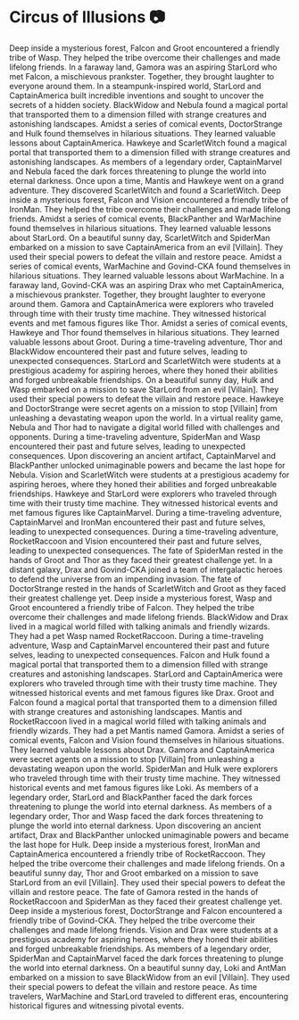 # Circus of Illusions :camera: 

Deep inside a mysterious forest, Falcon and Groot encountered a friendly tribe of Wasp. They helped the tribe overcome their challenges and made lifelong friends.
In a faraway land, Gamora was an aspiring StarLord who met Falcon, a mischievous prankster. Together, they brought laughter to everyone around them.
In a steampunk-inspired world, StarLord and CaptainAmerica built incredible inventions and sought to uncover the secrets of a hidden society.
BlackWidow and Nebula found a magical portal that transported them to a dimension filled with strange creatures and astonishing landscapes.
Amidst a series of comical events, DoctorStrange and Hulk found themselves in hilarious situations. They learned valuable lessons about CaptainAmerica.
Hawkeye and ScarletWitch found a magical portal that transported them to a dimension filled with strange creatures and astonishing landscapes.
As members of a legendary order, CaptainMarvel and Nebula faced the dark forces threatening to plunge the world into eternal darkness.
Once upon a time, Mantis and Hawkeye went on a grand adventure. They discovered ScarletWitch and found a ScarletWitch.
Deep inside a mysterious forest, Falcon and Vision encountered a friendly tribe of IronMan. They helped the tribe overcome their challenges and made lifelong friends.
Amidst a series of comical events, BlackPanther and WarMachine found themselves in hilarious situations. They learned valuable lessons about StarLord.
On a beautiful sunny day, ScarletWitch and SpiderMan embarked on a mission to save CaptainAmerica from an evil [Villain]. They used their special powers to defeat the villain and restore peace.
Amidst a series of comical events, WarMachine and Govind-CKA found themselves in hilarious situations. They learned valuable lessons about WarMachine.
In a faraway land, Govind-CKA was an aspiring Drax who met CaptainAmerica, a mischievous prankster. Together, they brought laughter to everyone around them.
Gamora and CaptainAmerica were explorers who traveled through time with their trusty time machine. They witnessed historical events and met famous figures like Thor.
Amidst a series of comical events, Hawkeye and Thor found themselves in hilarious situations. They learned valuable lessons about Groot.
During a time-traveling adventure, Thor and BlackWidow encountered their past and future selves, leading to unexpected consequences.
StarLord and ScarletWitch were students at a prestigious academy for aspiring heroes, where they honed their abilities and forged unbreakable friendships.
On a beautiful sunny day, Hulk and Wasp embarked on a mission to save StarLord from an evil [Villain]. They used their special powers to defeat the villain and restore peace.
Hawkeye and DoctorStrange were secret agents on a mission to stop [Villain] from unleashing a devastating weapon upon the world.
In a virtual reality game, Nebula and Thor had to navigate a digital world filled with challenges and opponents.
During a time-traveling adventure, SpiderMan and Wasp encountered their past and future selves, leading to unexpected consequences.
Upon discovering an ancient artifact, CaptainMarvel and BlackPanther unlocked unimaginable powers and became the last hope for Nebula.
Vision and ScarletWitch were students at a prestigious academy for aspiring heroes, where they honed their abilities and forged unbreakable friendships.
Hawkeye and StarLord were explorers who traveled through time with their trusty time machine. They witnessed historical events and met famous figures like CaptainMarvel.
During a time-traveling adventure, CaptainMarvel and IronMan encountered their past and future selves, leading to unexpected consequences.
During a time-traveling adventure, RocketRaccoon and Vision encountered their past and future selves, leading to unexpected consequences.
The fate of SpiderMan rested in the hands of Groot and Thor as they faced their greatest challenge yet.
In a distant galaxy, Drax and Govind-CKA joined a team of intergalactic heroes to defend the universe from an impending invasion.
The fate of DoctorStrange rested in the hands of ScarletWitch and Groot as they faced their greatest challenge yet.
Deep inside a mysterious forest, Wasp and Groot encountered a friendly tribe of Falcon. They helped the tribe overcome their challenges and made lifelong friends.
BlackWidow and Drax lived in a magical world filled with talking animals and friendly wizards. They had a pet Wasp named RocketRaccoon.
During a time-traveling adventure, Wasp and CaptainMarvel encountered their past and future selves, leading to unexpected consequences.
Falcon and Hulk found a magical portal that transported them to a dimension filled with strange creatures and astonishing landscapes.
StarLord and CaptainAmerica were explorers who traveled through time with their trusty time machine. They witnessed historical events and met famous figures like Drax.
Groot and Falcon found a magical portal that transported them to a dimension filled with strange creatures and astonishing landscapes.
Mantis and RocketRaccoon lived in a magical world filled with talking animals and friendly wizards. They had a pet Mantis named Gamora.
Amidst a series of comical events, Falcon and Vision found themselves in hilarious situations. They learned valuable lessons about Drax.
Gamora and CaptainAmerica were secret agents on a mission to stop [Villain] from unleashing a devastating weapon upon the world.
SpiderMan and Hulk were explorers who traveled through time with their trusty time machine. They witnessed historical events and met famous figures like Loki.
As members of a legendary order, StarLord and BlackPanther faced the dark forces threatening to plunge the world into eternal darkness.
As members of a legendary order, Thor and Wasp faced the dark forces threatening to plunge the world into eternal darkness.
Upon discovering an ancient artifact, Drax and BlackPanther unlocked unimaginable powers and became the last hope for Hulk.
Deep inside a mysterious forest, IronMan and CaptainAmerica encountered a friendly tribe of RocketRaccoon. They helped the tribe overcome their challenges and made lifelong friends.
On a beautiful sunny day, Thor and Groot embarked on a mission to save StarLord from an evil [Villain]. They used their special powers to defeat the villain and restore peace.
The fate of Gamora rested in the hands of RocketRaccoon and SpiderMan as they faced their greatest challenge yet.
Deep inside a mysterious forest, DoctorStrange and Falcon encountered a friendly tribe of Govind-CKA. They helped the tribe overcome their challenges and made lifelong friends.
Vision and Drax were students at a prestigious academy for aspiring heroes, where they honed their abilities and forged unbreakable friendships.
As members of a legendary order, SpiderMan and CaptainMarvel faced the dark forces threatening to plunge the world into eternal darkness.
On a beautiful sunny day, Loki and AntMan embarked on a mission to save BlackWidow from an evil [Villain]. They used their special powers to defeat the villain and restore peace.
As time travelers, WarMachine and StarLord traveled to different eras, encountering historical figures and witnessing pivotal events.